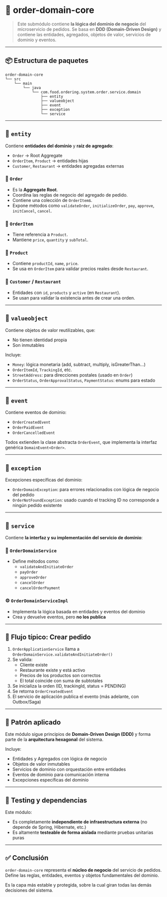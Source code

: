 # 🧠 order-domain-core

> Este submódulo contiene **la lógica del dominio de negocio** del microservicio de pedidos.
Se basa en **DDD (Domain-Driven Design)** y contiene las entidades, agregados, objetos de valor, servicios de dominio y eventos.

---

## 📦 Estructura de paquetes

```text
order-domain-core
└── src
    └── main
        └── java
            └── com.food.ordering.system.order.service.domain
                ├── entity
                ├── valueobject
                ├── event
                ├── exception
                └── service
```

---

## 📁 `entity`

Contiene **entidades del dominio** y **raíz de agregado**:

- `Order` → Root Aggregate
- `OrderItem`, `Product` → entidades hijas
- `Customer`, `Restaurant` → entidades agregadas externas

### 🌟 `Order`
- Es la **Aggregate Root**.
- Coordina las reglas de negocio del agregado de pedido.
- Contiene una colección de `OrderItem`s.
- Expone métodos como `validateOrder`, `initializeOrder`, `pay`, `approve`, `initCancel`, `cancel`.

### 🧩 `OrderItem`
- Tiene referencia a `Product`.
- Mantiene `price`, `quantity` y `subTotal`.

### 🍔 `Product`
- Contiene `productId`, `name`, `price`.
- Se usa en `OrderItem` para validar precios reales desde `Restaurant`.

### 👤 `Customer` / `Restaurant`
- Entidades con `id`, `products` y `active` (en `Restaurant`).
- Se usan para validar la existencia antes de crear una orden.

---

## 📁 `valueobject`

Contiene objetos de valor reutilizables, que:
- No tienen identidad propia
- Son inmutables

Incluye:

- `Money`: lógica monetaria (add, subtract, multiply, isGreaterThan...)
- `OrderItemId`, `TrackingId`, etc.
- `StreetAddress`: para direcciones postales (usado en `Order`)
- `OrderStatus`, `OrderApprovalStatus`, `PaymentStatus`: enums para estado

---

## 📁 `event`

Contiene eventos de dominio:

- `OrderCreatedEvent`
- `OrderPaidEvent`
- `OrderCancelledEvent`

Todos extienden la clase abstracta `OrderEvent`, que implementa la interfaz genérica `DomainEvent<Order>`.

---

## 📁 `exception`

Excepciones específicas del dominio:

- `OrderDomainException`: para errores relacionados con lógica de negocio del pedido
- `OrderNotFoundException`: usado cuando el tracking ID no corresponde a ningún pedido existente

---

## 📁 `service`

Contiene **la interfaz y su implementación del servicio de dominio**:

### 🧠 `OrderDomainService`
- Define métodos como:
    - `validateAndInitiateOrder`
    - `payOrder`
    - `approveOrder`
    - `cancelOrder`
    - `cancelOrderPayment`

### ⚙️ `OrderDomainServiceImpl`
- Implementa la lógica basada en entidades y eventos del dominio
- Crea y devuelve eventos, pero **no los publica**

---

## 🔁 Flujo típico: Crear pedido

1. `OrderApplicationService` llama a `OrderDomainService.validateAndInitiateOrder()`
2. Se valida:
    - Cliente existe
    - Restaurante existe y está activo
    - Precios de los productos son correctos
    - El total coincide con suma de subtotales
3. Se inicializa la orden (ID, trackingId, status = PENDING)
4. Se retorna `OrderCreatedEvent`
5. El servicio de aplicación publica el evento (más adelante, con Outbox/Saga)

---

## 🧠 Patrón aplicado

Este módulo sigue principios de **Domain-Driven Design (DDD)** y forma parte de la **arquitectura hexagonal** del sistema.

Incluye:

- Entidades y Agregados con lógica de negocio
- Objetos de valor inmutables
- Servicios de dominio con orquestación entre entidades
- Eventos de dominio para comunicación interna
- Excepciones específicas del dominio

---

## 🧪 Testing y dependencias

Este módulo:

- Es completamente **independiente de infraestructura externa** (no depende de Spring, Hibernate, etc.)
- Es altamente **testeable de forma aislada** mediante pruebas unitarias puras

---

## ✅ Conclusión

`order-domain-core` representa el **núcleo de negocio** del servicio de pedidos. Define las reglas, entidades, eventos y objetos fundamentales del dominio.

Es la capa más estable y protegida, sobre la cual giran todas las demás decisiones del sistema.
